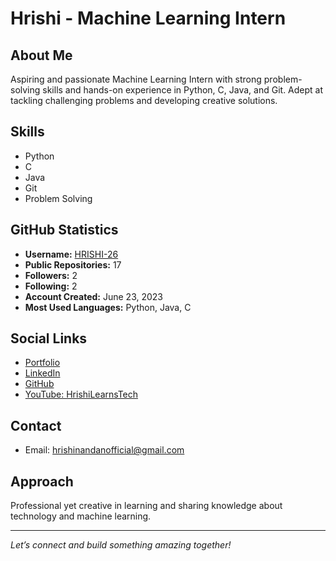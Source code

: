 # Hrishi - Machine Learning Intern

<!--![Profile Image](https://avatars.githubusercontent.com/u/137533306?s=400&u=32d5c91f2ecd069ede971b83832139da14b9bb16&v=4)-->

## About Me
Aspiring and passionate Machine Learning Intern with strong problem-solving skills and hands-on experience in Python, C, Java, and Git. Adept at tackling challenging problems and developing creative solutions.

## Skills
- Python
- C
- Java
- Git
- Problem Solving

<!--## Projects
- **[Project Name 1](#)**: Short description of what this project does and your role.
- **[Project Name 2](#)**: Short description of what this project does and your role.
- **[More Projects…](https://github.com/HRISHI-26?tab=repositories)**

## Achievements & Certifications
- Winner, XYZ Hackathon 2024
- [Machine Learning Specialization – Coursera](#)
- [Other Relevant Certification](#) -->

## GitHub Statistics
- **Username:** [HRISHI-26](https://github.com/HRISHI-26)
- **Public Repositories:** 17
- **Followers:** 2
- **Following:** 2
- **Account Created:** June 23, 2023
- **Most Used Languages:** Python, Java, C

## Social Links
- [Portfolio](https://hrishi-26.github.io/)
- [LinkedIn](https://www.linkedin.com/in/hrishinandan/)
- [GitHub](https://github.com/HRISHI-26)
- [YouTube: HrishiLearnsTech](https://www.youtube.com/@HrishiLearnsTech)

<!--## Resume
- [Download My Resume](#) --> <!-- Add your resume link here -->

## Contact
- Email: hrishinandanofficial@gmail.com <!-- Replace with your actual email -->

## Approach
Professional yet creative in learning and sharing knowledge about technology and machine learning.

---

*Let’s connect and build something amazing together!*
